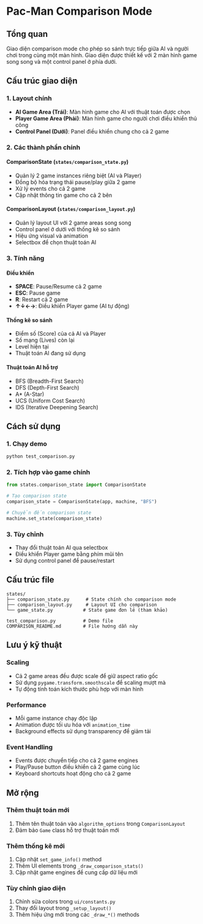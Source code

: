 # Pac-Man Comparison Mode

## Tổng quan
Giao diện comparison mode cho phép so sánh trực tiếp giữa AI và người chơi trong cùng một màn hình. Giao diện được thiết kế với 2 màn hình game song song và một control panel ở phía dưới.

## Cấu trúc giao diện

### 1. Layout chính
- **AI Game Area (Trái)**: Màn hình game cho AI với thuật toán được chọn
- **Player Game Area (Phải)**: Màn hình game cho người chơi điều khiển thủ công
- **Control Panel (Dưới)**: Panel điều khiển chung cho cả 2 game

### 2. Các thành phần chính

#### ComparisonState (`states/comparison_state.py`)
- Quản lý 2 game instances riêng biệt (AI và Player)
- Đồng bộ hóa trạng thái pause/play giữa 2 game
- Xử lý events cho cả 2 game
- Cập nhật thông tin game cho cả 2 bên

#### ComparisonLayout (`states/comparison_layout.py`)
- Quản lý layout UI với 2 game areas song song
- Control panel ở dưới với thống kê so sánh
- Hiệu ứng visual và animation
- Selectbox để chọn thuật toán AI

### 3. Tính năng

#### Điều khiển
- **SPACE**: Pause/Resume cả 2 game
- **ESC**: Pause game
- **R**: Restart cả 2 game
- **↑↓←→**: Điều khiển Player game (AI tự động)

#### Thống kê so sánh
- Điểm số (Score) của cả AI và Player
- Số mạng (Lives) còn lại
- Level hiện tại
- Thuật toán AI đang sử dụng

#### Thuật toán AI hỗ trợ
- BFS (Breadth-First Search)
- DFS (Depth-First Search)
- A* (A-Star)
- UCS (Uniform Cost Search)
- IDS (Iterative Deepening Search)

## Cách sử dụng

### 1. Chạy demo
```bash
python test_comparison.py
```

### 2. Tích hợp vào game chính
```python
from states.comparison_state import ComparisonState

# Tạo comparison state
comparison_state = ComparisonState(app, machine, "BFS")

# Chuyển đến comparison state
machine.set_state(comparison_state)
```

### 3. Tùy chỉnh
- Thay đổi thuật toán AI qua selectbox
- Điều khiển Player game bằng phím mũi tên
- Sử dụng control panel để pause/restart

## Cấu trúc file

```
states/
├── comparison_state.py      # State chính cho comparison mode
├── comparison_layout.py     # Layout UI cho comparison
└── game_state.py           # State game đơn lẻ (tham khảo)

test_comparison.py          # Demo file
COMPARISON_README.md        # File hướng dẫn này
```

## Lưu ý kỹ thuật

### Scaling
- Cả 2 game areas đều được scale để giữ aspect ratio gốc
- Sử dụng `pygame.transform.smoothscale` để scaling mượt mà
- Tự động tính toán kích thước phù hợp với màn hình

### Performance
- Mỗi game instance chạy độc lập
- Animation được tối ưu hóa với `animation_time`
- Background effects sử dụng transparency để giảm tải

### Event Handling
- Events được chuyển tiếp cho cả 2 game engines
- Play/Pause button điều khiển cả 2 game cùng lúc
- Keyboard shortcuts hoạt động cho cả 2 game

## Mở rộng

### Thêm thuật toán mới
1. Thêm tên thuật toán vào `algorithm_options` trong `ComparisonLayout`
2. Đảm bảo `Game` class hỗ trợ thuật toán mới

### Thêm thống kê mới
1. Cập nhật `set_game_info()` method
2. Thêm UI elements trong `_draw_comparison_stats()`
3. Cập nhật game engines để cung cấp dữ liệu mới

### Tùy chỉnh giao diện
1. Chỉnh sửa colors trong `ui/constants.py`
2. Thay đổi layout trong `_setup_layout()`
3. Thêm hiệu ứng mới trong các `_draw_*()` methods
